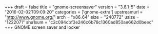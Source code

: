+++
draft = false
title = "gnome-screensaver"
version = "3.6.1-5"
date = "2016-02-02T09:09:20"
categories = ['gnome-extra']
upstreamurl = "http://www.gnome.org/"
arch = "x86_64"
size = "240772"
usize = "1222071"
sha1sum = "c2c094cbf3e246c6b78c1360ad850ae662d0beec"
+++
GNOME screen saver and locker
